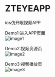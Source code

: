# ZTEYEAPP
ios仿开眼视频APP

Demo1:进入APP页面<br>
![image1](https://github.com/taozhou321/ZTEYEAPP/blob/master/Demo/eyeAPP_1.gif)

Demo2:视频资源页 <br>
![image2](https://github.com/taozhou321/ZTEYEAPP/blob/master/Demo/eyeAPP_2.gif)

Demo3:视频播放页<br>
![image3](https://github.com/taozhou321/ZTEYEAPP/blob/master/Demo/eyeAPP_3.gif)
